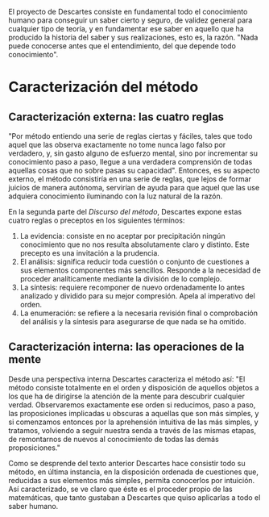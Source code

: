 El proyecto de Descartes consiste en fundamental todo el conocimiento humano para conseguir un saber cierto y seguro, de validez general para cualquier tipo de teoría, y en fundamentar ese saber en aquello que ha producido la historia del saber y sus realizaciones, esto es, la razón. "Nada puede conocerse antes que el entendimiento, del que depende todo conocimiento".

# Caracterización del método

## Caracterización externa: las cuatro reglas

"Por método entiendo una serie de reglas ciertas y fáciles, tales que todo aquel que las observa exactamente no tome nunca lago falso por verdadero, y, sin gasto alguno de esfuerzo mental, sino por incrementar su conocimiento paso a paso, llegue a una verdadera comprensión de todas aquellas cosas que no sobre pasas su capacidad". Entonces, es su aspecto externo, el método consistiría en una serie de reglas, que lejos de formar juicios de manera autónoma, servirían de ayuda para que aquel que las use adquiera conocimiento iluminando con la luz natural de la razón.

En la segunda parte del *Discurso del método*, Descartes expone estas cuatro reglas o preceptos en los siguientes términos:
1. La evidencia: consiste en no aceptar por precipitación ningún conocimiento que no nos resulta absolutamente claro y distinto. Este precepto es una invitación a la prudencia.
2. El análisis: significa reducir toda cuestión o conjunto de cuestiones a sus elementos componentes más sencillos. Responde a la necesidad de proceder analíticamente mediante la división de lo complejo.
3. La síntesis: requiere recomponer de nuevo ordenadamente lo antes analizado y dividido para su mejor compresión. Apela al imperativo del orden.
4. La enumeración: se refiere a la necesaria revisión final o comprobación del análisis y la síntesis para asegurarse de que nada se ha omitido.

## Caracterización interna: las operaciones de la mente

Desde una perspectiva interna Descartes caracteriza el método así: "El método consiste totalmente en el orden y disposición de aquellos objetos a los que ha de dirigirse la atención de la mente para descubrir cualquier verdad. Observaremos exactamente ese orden si reducimos, paso a paso, las proposiciones implicadas u obscuras a aquellas que son más simples, y si comenzamos entonces por la aprehensión intuitiva de las más simples, y tratamos, volviendo a seguir nuestra senda a través de las mismas etapas, de remontarnos de nuevos al conocimiento de todas las demás proposiciones."

Como se desprende del texto anterior Descartes hace consistir todo su método, en última instancia, en la disposición ordenada de cuestiones que, reducidas a sus elementos más simples, permita conocerlos por intuición. Así caracterizado, se ve claro que éste es el proceder propio de las matemáticas, que tanto gustaban a Descartes que quiso aplicarlas a todo el saber humano.